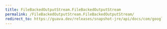 ```yaml
---
title: FileBackedOutputStream.FileBackedOutputStream
permalink: /FileBackedOutputStream.FileBackedOutputStream/
redirect_to: https://guava.dev/releases/snapshot-jre/api/docs/com/google/common/io/FileBackedOutputStream.html#FileBackedOutputStream-int-
---
```

